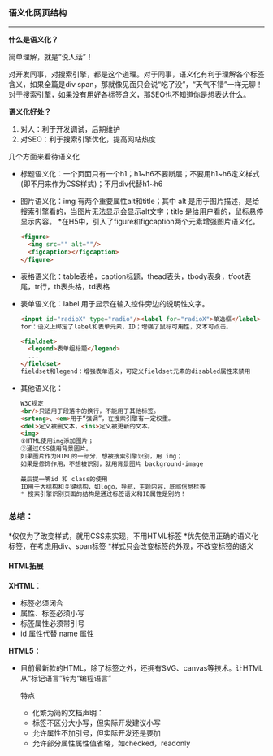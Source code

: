 ### **语义化网页结构**

****

**什么是语义化？**

简单理解，就是“说人话”！

对开发同事，对搜索引擎，都是这个道理。对于同事，语义化有利于理解各个标签含义，如果全篇是div span，那就像见面只会说“吃了没”，“天气不错”一样无聊！对于搜索引擎，如果没有用好各标签含义，那SEO也不知道你是想表达什么。

**语义化好处？**

1. 对人：利于开发调试，后期维护
2. 对SEO：利于搜索引擎优化，提高网站热度

几个方面来看待语义化

- 标题语义化：一个页面只有一个h1；h1~h6不要断层；不要用h1~h6定义样式(即不用来作为CSS样式)；不用div代替h1~h6

- 图片语义化：img 有两个重要属性alt和title；其中 alt 是用于图片描述，是给搜索引擎看的，当图片无法显示会显示alt文字；title 是给用户看的，鼠标悬停显示内容。
  *在H5中，引入了figure和figcaption两个元素增强图片语义化。

  ~~~html
  <figure>
  	<img src="" alt=""/>
  	<figcaption></figcaption>
  </figure>
  ~~~

- 表格语义化：table表格，caption标题，thead表头，tbody表身，tfoot表尾，tr行，th表头格，td表格

- 表单语义化：label 用于显示在输入控件旁边的说明性文字。

  ~~~html
  <input id="radioX" type="radio"/><label for="radioX">单选框</label>
  for：语义上绑定了label和表单元素，ID；增强了鼠标可用性，文本可点击。
  
  <fieldset>
  	<legend>表单组标题</legend>
  	...
  </fieldset>
  fieldset和legend：增强表单语义，可定义fieldset元素的disabled属性来禁用	整个组中的表单元素
  ~~~

- 其他语义化：

  ~~~html
  W3C规定
  <br/>只适用于段落中的换行，不能用于其他标签。
  <srtong>、<em>用于“强调”，在搜索引擎有一定权重。
  <del>定义被删文本，<ins>定义被更新的文本。
  <img>
  ①HTML使用img添加图片；
  ②通过CSS使用背景图片。
  如果图片作为HTML的一部分，想被搜索引擎识别，用 img；
  如果是修饰作用，不想被识别，就用背景图片 background-image
      
  最后提一嘴id 和 class的使用
  ID用于大结构和关键结构，如logo，导航，主题内容，底部信息栏等
  * 搜索引擎识别页面的结构是通过标签语义和ID属性是别的！
  ~~~

### 总结：

*仅仅为了改变样式，就用CSS来实现，不用HTML标签
*优先使用正确的语义化标签，在考虑用div、span标签
*样式只会改变标签的外观，不改变标签的语义



#### HTML拓展

**XHTML**：

- 标签必须闭合<br/>
- 属性、标签必须小写
- 标签属性必须带引号
- id 属性代替 name 属性



**HTML5：**

- 目前最新款的HTML，除了标签之外，还拥有SVG、canvas等技术。让HTML从“标记语言”转为“编程语言”

  特点

  - 化繁为简的文档声明：<!DOCTYPE html>
  - 标签不区分大小写，但实际开发建议小写
  - 允许属性不加引号，但实际开发还是要加
  - 允许部分属性属性值省略，如checked，readonly

